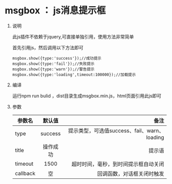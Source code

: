 # msgbox ：  js消息提示框

1. 说明

    此js插件不依赖于jquery,可直接单独引用，使用方法非常简单

    首先引用js，然后调用以下方法即可
    ```
    msgbox.show({type:'success'});//成功提示
    msgbox.show({type:'fail'});//失败提示
    msgbox.show({type:'warn'});//警告提示
    msgbox.show({type:'loading',timeout:100000});//加载提示
    ```

2. 编译

    运行npm run bulid ，dist目录生成msgbox.min.js，html页面引用此js即可

3. 参数

    参数名|默认值|备注
    --|:--:|--:
    type|success|提示类型，可选值success、fail、warn、loading
    title|操作成功|提示语
    timeout|1500|超时时间，毫秒，到时间提示框自动关闭
    callback|空|回调函数，对话框关闭时触发